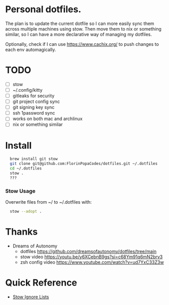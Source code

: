 # Personal dotfiles.

The plan is to update the current dotfile so I can more easily sync them across multiple machines using stow. Then move them to nix or something similar, so I can have a more declarative way of managing my dotfiles.

Optionally, check if I can use https://www.cachix.org/ to push changes to each env automagically.

# TODO

- [ ] stow
- [ ] ~/.config/kitty
- [ ] gitleaks for security
- [ ] git project config sync
- [ ] git signing key sync
- [ ] ssh 1password sync
- [ ] works on both mac and archlinux
- [ ] nix or something similar

# Install

```zsh
  brew install git stow
  git clone git@github.com:FlorinPopaCodes/dotfiles.git ~/.dotfiles
  cd ~/.dotfiles
  stow .
  ???
```

### Stow Usage

Overwrite files from ~/ to ~/.dotfiles with:

```zsh
  stow --adopt .
```

# Thanks

- Dreams of Autonomy
  - dotfiles https://github.com/dreamsofautonomy/dotfiles/tree/main
  - stow video https://youtu.be/y6XCebnB9gs?si=c68Ym91q6mN2brv3
  - zsh config video https://www.youtube.com/watch?v=ud7YxC33Z3w

# Quick Reference

- [Stow Ignore Lists](https://www.gnu.org/software/stow/manual/stow.html#Types-And-Syntax-Of-Ignore-Lists)

